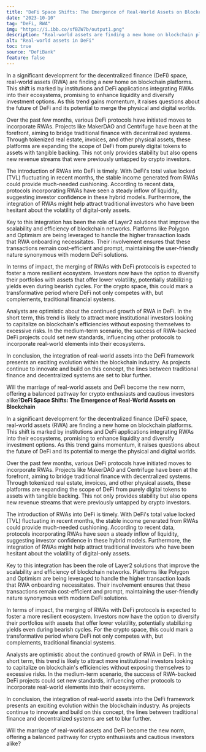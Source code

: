 ```yaml
---
title: "DeFi Space Shifts: The Emergence of Real-World Assets on Blockchain"
date: "2023-10-10"
tag: "DeFi, RWA"
img: "https://i.ibb.co/sfBZW7b/output1.png"
description: "Real-world assets are finding a new home on blockchain platforms, offering new opportunities in DeFi."
alt: "Real-world assets in DeFi"
toc: true
source: "DeFiBank"
feature: false
---
```


In a significant development for the decentralized finance (DeFi) space, real-world assets (RWA) are finding a new home on blockchain platforms. This shift is marked by institutions and DeFi applications integrating RWAs into their ecosystems, promising to enhance liquidity and diversify investment options. As this trend gains momentum, it raises questions about the future of DeFi and its potential to merge the physical and digital worlds.

Over the past few months, various DeFi protocols have initiated moves to incorporate RWAs. Projects like MakerDAO and Centrifuge have been at the forefront, aiming to bridge traditional finance with decentralized systems. Through tokenized real estate, invoices, and other physical assets, these platforms are expanding the scope of DeFi from purely digital tokens to assets with tangible backing. This not only provides stability but also opens new revenue streams that were previously untapped by crypto investors.

The introduction of RWAs into DeFi is timely. With DeFi's total value locked (TVL) fluctuating in recent months, the stable income generated from RWAs could provide much-needed cushioning. According to recent data, protocols incorporating RWAs have seen a steady inflow of liquidity, suggesting investor confidence in these hybrid models. Furthermore, the integration of RWAs might help attract traditional investors who have been hesitant about the volatility of digital-only assets.

Key to this integration has been the role of Layer2 solutions that improve the scalability and efficiency of blockchain networks. Platforms like Polygon and Optimism are being leveraged to handle the higher transaction loads that RWA onboarding necessitates. Their involvement ensures that these transactions remain cost-efficient and prompt, maintaining the user-friendly nature synonymous with modern DeFi solutions.

In terms of impact, the merging of RWAs with DeFi protocols is expected to foster a more resilient ecosystem. Investors now have the option to diversify their portfolios with assets that offer lower volatility, potentially stabilizing yields even during bearish cycles. For the crypto space, this could mark a transformative period where DeFi not only competes with, but complements, traditional financial systems.

Analysts are optimistic about the continued growth of RWA in DeFi. In the short term, this trend is likely to attract more institutional investors looking to capitalize on blockchain's efficiencies without exposing themselves to excessive risks. In the medium-term scenario, the success of RWA-backed DeFi projects could set new standards, influencing other protocols to incorporate real-world elements into their ecosystems.

In conclusion, the integration of real-world assets into the DeFi framework presents an exciting evolution within the blockchain industry. As projects continue to innovate and build on this concept, the lines between traditional finance and decentralized systems are set to blur further.

Will the marriage of real-world assets and DeFi become the new norm, offering a balanced pathway for crypto enthusiasts and cautious investors alike?**DeFi Space Shifts: The Emergence of Real-World Assets on Blockchain**

In a significant development for the decentralized finance (DeFi) space, real-world assets (RWA) are finding a new home on blockchain platforms. This shift is marked by institutions and DeFi applications integrating RWAs into their ecosystems, promising to enhance liquidity and diversify investment options. As this trend gains momentum, it raises questions about the future of DeFi and its potential to merge the physical and digital worlds.

Over the past few months, various DeFi protocols have initiated moves to incorporate RWAs. Projects like MakerDAO and Centrifuge have been at the forefront, aiming to bridge traditional finance with decentralized systems. Through tokenized real estate, invoices, and other physical assets, these platforms are expanding the scope of DeFi from purely digital tokens to assets with tangible backing. This not only provides stability but also opens new revenue streams that were previously untapped by crypto investors.

The introduction of RWAs into DeFi is timely. With DeFi's total value locked (TVL) fluctuating in recent months, the stable income generated from RWAs could provide much-needed cushioning. According to recent data, protocols incorporating RWAs have seen a steady inflow of liquidity, suggesting investor confidence in these hybrid models. Furthermore, the integration of RWAs might help attract traditional investors who have been hesitant about the volatility of digital-only assets.

Key to this integration has been the role of Layer2 solutions that improve the scalability and efficiency of blockchain networks. Platforms like Polygon and Optimism are being leveraged to handle the higher transaction loads that RWA onboarding necessitates. Their involvement ensures that these transactions remain cost-efficient and prompt, maintaining the user-friendly nature synonymous with modern DeFi solutions.

In terms of impact, the merging of RWAs with DeFi protocols is expected to foster a more resilient ecosystem. Investors now have the option to diversify their portfolios with assets that offer lower volatility, potentially stabilizing yields even during bearish cycles. For the crypto space, this could mark a transformative period where DeFi not only competes with, but complements, traditional financial systems.

Analysts are optimistic about the continued growth of RWA in DeFi. In the short term, this trend is likely to attract more institutional investors looking to capitalize on blockchain's efficiencies without exposing themselves to excessive risks. In the medium-term scenario, the success of RWA-backed DeFi projects could set new standards, influencing other protocols to incorporate real-world elements into their ecosystems.

In conclusion, the integration of real-world assets into the DeFi framework presents an exciting evolution within the blockchain industry. As projects continue to innovate and build on this concept, the lines between traditional finance and decentralized systems are set to blur further. 

Will the marriage of real-world assets and DeFi become the new norm, offering a balanced pathway for crypto enthusiasts and cautious investors alike?